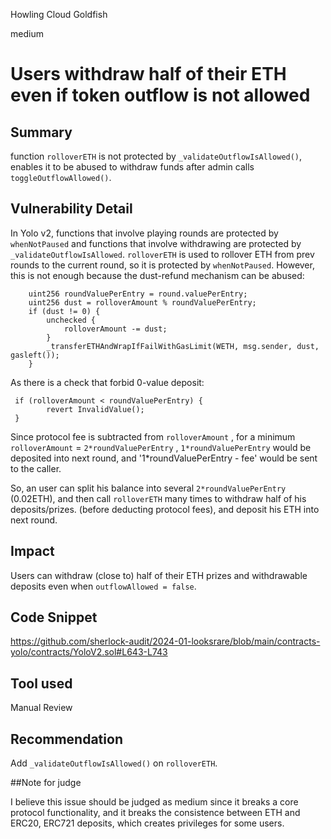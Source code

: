 Howling Cloud Goldfish

medium

# Users withdraw half of their ETH even if token outflow is not allowed

## Summary

function `rolloverETH` is not protected by `_validateOutflowIsAllowed()`, enables it to be abused to withdraw funds after admin calls `toggleOutflowAllowed()`.

## Vulnerability Detail

In Yolo v2, functions that involve playing rounds are protected by `whenNotPaused` and functions that involve withdrawing are protected by `_validateOutflowIsAllowed`. `rolloverETH` is used to rollover ETH from prev rounds to the current round, so it is protected by `whenNotPaused`. However, this is not enough because the dust-refund mechanism can be abused:

        uint256 roundValuePerEntry = round.valuePerEntry;
        uint256 dust = rolloverAmount % roundValuePerEntry;
        if (dust != 0) {
            unchecked {
                rolloverAmount -= dust;
            }
            _transferETHAndWrapIfFailWithGasLimit(WETH, msg.sender, dust, gasleft());
        }

As there is a check that forbid 0-value deposit:

     if (rolloverAmount < roundValuePerEntry) {
            revert InvalidValue();
     }

Since protocol fee is subtracted from `rolloverAmount` , for a minimum `rolloverAmount` = `2*roundValuePerEntry` , `1*roundValuePerEntry` would be deposited into next round, and '1*roundValuePerEntry - fee' would be sent to the caller.

So, an user can split his balance into several `2*roundValuePerEntry` (0.02ETH), and then call `rolloverETH` many times to withdraw half of his deposits/prizes. (before deducting protocol fees), and deposit his ETH into next round.

## Impact

Users can withdraw (close to) half of their ETH prizes and withdrawable deposits even when `outflowAllowed = false`.

## Code Snippet

https://github.com/sherlock-audit/2024-01-looksrare/blob/main/contracts-yolo/contracts/YoloV2.sol#L643-L743

## Tool used

Manual Review

## Recommendation

Add `_validateOutflowIsAllowed()` on `rolloverETH`.

##Note for judge

I believe this issue should be judged as medium since it breaks a core protocol functionality, and it breaks the consistence between ETH and ERC20, ERC721 deposits, which creates privileges for some users.
